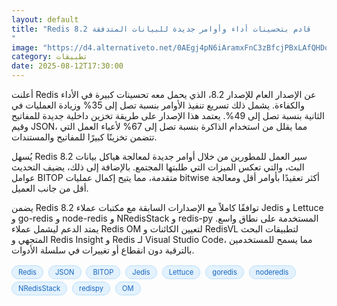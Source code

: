 ```yaml
---
layout: default
title: "Redis 8.2 قادم بتحسينات أداء وأوامر جديدة للبيانات المتدفقة
"
image: "https://d4.alternativeto.net/0AEgj4pN6iAramxFnC3zBfcjPBxLAfQHDqsgXX9gP60/rs:fill:1520:760:0/g:ce:0:0/YWJzOi8vZGlzdC9jb250ZW50LzE3NTUwMDcyOTQwNTMucG5n.png"
category: تطبيقات
date: 2025-08-12T17:30:00
---
```


أعلنت Redis عن الإصدار العام للإصدار 8.2، الذي يحمل معه تحسينات كبيرة في الأداء والكفاءة. يشمل ذلك تسريع تنفيذ الأوامر بنسبة تصل إلى 35% وزيادة العمليات في الثانية بنسبة تصل إلى 49%. يعتمد هذا الإصدار على طريقة تخزين داخلية جديدة للمفاتيح وقيم JSON، مما يقلل من استخدام الذاكرة بنسبة تصل إلى 67% لأعباء العمل التي تتضمن تخزينًا كبيرًا للمفاتيح والمستندات.

يُسهل Redis 8.2 سير العمل للمطورين من خلال أوامر جديدة لمعالجة هياكل بيانات البث، والتي تعكس الميزات التي طلبتها المجتمع. بالإضافة إلى ذلك، يضيف التحديث عوامل BITOP متقدمة، مما يتيح إكمال عمليات bitwise أكثر تعقيدًا بأوامر أقل ومعالجة أقل من جانب العميل.

يضمن Redis 8.2 توافقًا كاملاً مع الإصدارات السابقة مع مكتبات عملاء Jedis و Lettuce و go-redis و node-redis و NRedisStack و redis-py المستخدمة على نطاق واسع. يمتد الدعم ليشمل عملاء Redis OM لتعيين الكائنات و RedisVL لتطبيقات البحث المتجهي و Redis Insight و Redis لـ Visual Studio Code، مما يسمح للمستخدمين بالترقية دون انقطاع أو تغييرات في سلسلة الأدوات.

<div style="margin-top:2px; margin-bottom:2px;"><a href="https://bidjadraft.github.io/?query=Redis" style="background:#e3f2fd; color:#1565c0; font-size:80%; border-radius:12px; padding:3px 10px; margin:2px 4px 2px 0; display:inline-block; border:1px solid #bbdefb; text-decoration:none;">Redis</a> <a href="https://bidjadraft.github.io/?query=JSON" style="background:#e3f2fd; color:#1565c0; font-size:80%; border-radius:12px; padding:3px 10px; margin:2px 4px 2px 0; display:inline-block; border:1px solid #bbdefb; text-decoration:none;">JSON</a> <a href="https://bidjadraft.github.io/?query=BITOP" style="background:#e3f2fd; color:#1565c0; font-size:80%; border-radius:12px; padding:3px 10px; margin:2px 4px 2px 0; display:inline-block; border:1px solid #bbdefb; text-decoration:none;">BITOP</a> <a href="https://bidjadraft.github.io/?query=Jedis" style="background:#e3f2fd; color:#1565c0; font-size:80%; border-radius:12px; padding:3px 10px; margin:2px 4px 2px 0; display:inline-block; border:1px solid #bbdefb; text-decoration:none;">Jedis</a> <a href="https://bidjadraft.github.io/?query=Lettuce" style="background:#e3f2fd; color:#1565c0; font-size:80%; border-radius:12px; padding:3px 10px; margin:2px 4px 2px 0; display:inline-block; border:1px solid #bbdefb; text-decoration:none;">Lettuce</a> <a href="https://bidjadraft.github.io/?query=goredis" style="background:#e3f2fd; color:#1565c0; font-size:80%; border-radius:12px; padding:3px 10px; margin:2px 4px 2px 0; display:inline-block; border:1px solid #bbdefb; text-decoration:none;">goredis</a> <a href="https://bidjadraft.github.io/?query=noderedis" style="background:#e3f2fd; color:#1565c0; font-size:80%; border-radius:12px; padding:3px 10px; margin:2px 4px 2px 0; display:inline-block; border:1px solid #bbdefb; text-decoration:none;">noderedis</a> <a href="https://bidjadraft.github.io/?query=NRedisStack" style="background:#e3f2fd; color:#1565c0; font-size:80%; border-radius:12px; padding:3px 10px; margin:2px 4px 2px 0; display:inline-block; border:1px solid #bbdefb; text-decoration:none;">NRedisStack</a> <a href="https://bidjadraft.github.io/?query=redispy" style="background:#e3f2fd; color:#1565c0; font-size:80%; border-radius:12px; padding:3px 10px; margin:2px 4px 2px 0; display:inline-block; border:1px solid #bbdefb; text-decoration:none;">redispy</a> <a href="https://bidjadraft.github.io/?query=OM" style="background:#e3f2fd; color:#1565c0; font-size:80%; border-radius:12px; padding:3px 10px; margin:2px 4px 2px 0; display:inline-block; border:1px solid #bbdefb; text-decoration:none;">OM</a></div><br><br>

